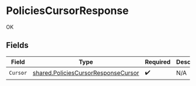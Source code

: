 # PoliciesCursorResponse

OK


## Fields

| Field                                                                                             | Type                                                                                              | Required                                                                                          | Description                                                                                       |
| ------------------------------------------------------------------------------------------------- | ------------------------------------------------------------------------------------------------- | ------------------------------------------------------------------------------------------------- | ------------------------------------------------------------------------------------------------- |
| `Cursor`                                                                                          | [shared.PoliciesCursorResponseCursor](../../../pkg/models/shared/policiescursorresponsecursor.md) | :heavy_check_mark:                                                                                | N/A                                                                                               |